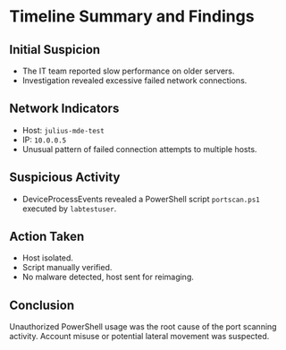 # Timeline Summary and Findings

## Initial Suspicion
- The IT team reported slow performance on older servers.
- Investigation revealed excessive failed network connections.

## Network Indicators
- Host: `julius-mde-test`
- IP: `10.0.0.5`
- Unusual pattern of failed connection attempts to multiple hosts.

## Suspicious Activity
- DeviceProcessEvents revealed a PowerShell script `portscan.ps1` executed by `labtestuser`.

## Action Taken
- Host isolated.
- Script manually verified.
- No malware detected, host sent for reimaging.

## Conclusion
Unauthorized PowerShell usage was the root cause of the port scanning activity. Account misuse or potential lateral movement was suspected.
